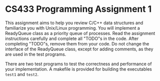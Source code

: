 # CS433 Programming Assignment 1
This assignment aims to help you review C/C++ data structures and familiarize you with Unix/Linux programming. 
You will implement a ReadyQueue class as a priority queue of processes. Read the assignment instructions carefully and complete all "TODO"s in the code. 
After completing "TODO"s, remove them from your code. Do not change the interface of the ReadyQueue class, except for adding comments, as they are used
in the test programs. 

There are two test programs to test the correctness and performance of your implementation. A makefile
is provided for building the executables `test1` and `test2`.
